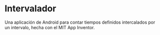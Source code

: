 # Intervalador
Una aplicación de Android para contar tiempos definidos intercalados por un intervalo, hecha con el MIT App Inventor.

